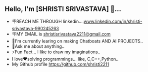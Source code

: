 ## Hello, I'm [SHRISTI SRIVASTAVA] 👋...

- 🪧REACH ME THROUGH linkedin....www.linkedin.com/in/shristi-srivastava-990245263
- 🪧MY EMAIL is shristisrivastava2211@gmail.com
- 🌸I'm currently learing on making Chatboats AND AI PROJECTS..
- 📰Ask me about anything..
- ⚡Fun Fact .. I like to draw my imaginations..
- I love❤️solving programmings... like, C,C++,Python..
- My Github profile https://github.com/shristi2211
